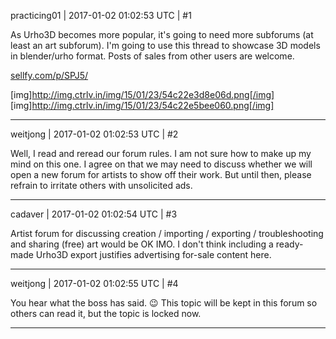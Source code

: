 practicing01 | 2017-01-02 01:02:53 UTC | #1

As Urho3D becomes more popular, it's going to need more subforums (at least an art subforum).  I'm going to use this thread to showcase 3D models in blender/urho format.  Posts of sales from other users are welcome.

[sellfy.com/p/SPJ5/](https://sellfy.com/p/SPJ5/) 

[img]http://img.ctrlv.in/img/15/01/23/54c22e3d8e06d.png[/img]
[img]http://img.ctrlv.in/img/15/01/23/54c22e5bee060.png[/img]

-------------------------

weitjong | 2017-01-02 01:02:53 UTC | #2

Well, I read and reread our forum rules. I am not sure how to make up my mind on this one. I agree on that we may need to discuss whether we will open a new forum for artists to show off their work. But until then, please refrain to irritate others with unsolicited ads.

-------------------------

cadaver | 2017-01-02 01:02:54 UTC | #3

Artist forum for discussing creation / importing / exporting / troubleshooting and sharing (free) art would be OK IMO. I don't think including a ready-made Urho3D export justifies advertising for-sale content here.

-------------------------

weitjong | 2017-01-02 01:02:55 UTC | #4

You hear what the boss has said. :wink:
This topic will be kept in this forum so others can read it, but the topic is locked now.

-------------------------

